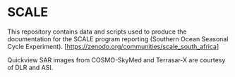 # SCALE
This repository contains data and scripts used to produce the documentation for the 
SCALE program reporting (Southern Ocean Seasonal Cycle Experiment). 
[https://zenodo.org/communities/scale_south_africa]

Quickview SAR images from COSMO-SkyMed and Terrasar-X are courtesy of DLR and ASI.
